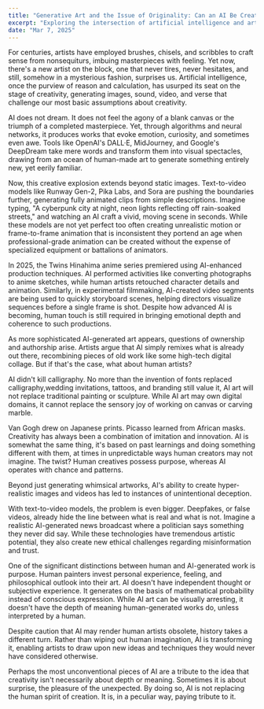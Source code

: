 ```yaml
---
title: "Generative Art and the Issue of Originality: Can an AI Be Creative?"
excerpt: "Exploring the intersection of artificial intelligence and artistic creation, this article delves into the philosophical and practical implications of AI-generated art. We examine how machine learning models are reshaping our understanding of creativity and originality in the digital age."
date: "Mar 7, 2025"
---
```


For centuries, artists have employed brushes, chisels, and scribbles to craft sense from nonsequiturs,
imbuing masterpieces with feeling. Yet now, there's a new artist on the block, one that never tires, never
hesitates, and still, somehow in a mysterious fashion, surprises us. Artificial intelligence, once the
purview of reason and calculation, has usurped its seat on the stage of creativity, generating images,
sound, video, and verse that challenge our most basic assumptions about creativity.

AI does not dream. It does not feel the agony of a blank canvas or the triumph of a completed masterpiece.
Yet, through algorithms and neural networks, it produces works that evoke emotion, curiosity, and
sometimes even awe. Tools like OpenAI's DALL·E, MidJourney, and Google's DeepDream take mere words and
transform them into visual spectacles, drawing from an ocean of human-made art to generate something
entirely new, yet eerily familiar.

Now, this creative explosion extends beyond static images. Text-to-video models like Runway Gen-2, Pika
Labs, and Sora are pushing the boundaries further, generating fully animated clips from simple
descriptions. Imagine typing, "A cyberpunk city at night, neon lights reflecting off rain-soaked streets,"
and watching an AI craft a vivid, moving scene in seconds. While these models are not yet perfect too
often creating unrealistic motion or frame-to-frame animation that is inconsistent they portend an age
when professional-grade animation can be created without the expense of specialized equipment or
battalions of animators.

In 2025, the Twins Hinahima anime series premiered using AI-enhanced production techniques. AI performed activities like converting photographs to anime sketches, while human artists retouched
character details and animation. Similarly, in experimental filmmaking, AI-created video segments are
being used to quickly storyboard scenes, helping directors visualize sequences before a single frame is
shot. Despite how advanced AI is becoming, human touch is still required in bringing emotional depth and
coherence to such productions.

As more sophisticated AI-generated art appears, questions of ownership and authorship arise. Artists argue
that AI simply remixes what is already out there, recombining pieces of old work like some high-tech
digital collage. But if that's the case, what about human artists?

AI didn't kill calligraphy. No more than the invention of fonts replaced calligraphy,wedding invitations, tattoos, and branding still
value it, AI art will not replace traditional painting or sculpture. While AI art may own digital domains,
it cannot replace the sensory joy of working on canvas or carving marble.

Van Gogh drew on Japanese prints. Picasso learned from African masks. Creativity has always been a
combination of imitation and innovation. AI is somewhat the same thing, it's based on past learnings and
doing something different with them, at times in unpredictable ways human creators may not imagine. The
twist? Human creatives possess purpose, whereas AI operates with chance and patterns.

Beyond just generating whimsical artworks, AI's ability to create hyper-realistic images and videos has
led to instances of unintentional deception.

With text-to-video models, the problem is even bigger. Deepfakes, or false videos, already hide the line
between what is real and what is not. Imagine a realistic AI-generated news broadcast where a politician
says something they never did say. While these technologies have tremendous artistic potential, they also
create new ethical challenges regarding misinformation and trust.

One of the significant distinctions between human and AI-generated work is purpose. Human painters invest
personal experience, feeling, and philosophical outlook into their art. AI doesn't have independent
thought or subjective experience. It generates on the basis of mathematical probability instead of
conscious expression. While AI art can be visually arresting, it doesn't have the depth of meaning
human-generated works do, unless interpreted by a human.

Despite caution that AI may render human artists obsolete, history takes a different turn. Rather than
wiping out human imagination, AI is transforming it, enabling artists to draw upon new ideas and
techniques they would never have considered otherwise.

Perhaps the most unconventional pieces of AI are a tribute to the idea that creativity isn't necessarily
about depth or meaning. Sometimes it is about surprise, the pleasure of the unexpected. By doing so, AI is
not replacing the human spirit of creation. It is, in a peculiar way, paying tribute to it.